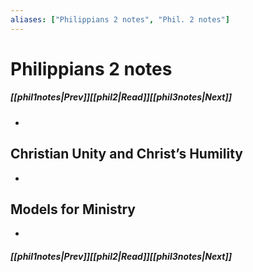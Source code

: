 ```yaml
---
aliases: ["Philippians 2 notes", "Phil. 2 notes"]
---
```

# Philippians 2 notes
##### <span class=arrow-left></span>[[phil1notes|Prev]]<span class=navigation-separator></span>[[phil2|Read]]<span class=navigation-separator></span>[[phil3notes|Next]]<span class=arrow-right></span>
- 
## Christian Unity and Christ’s Humility
- 
## Models for Ministry
- 
##### <span class=arrow-left></span>[[phil1notes|Prev]]<span class=navigation-separator></span>[[phil2|Read]]<span class=navigation-separator></span>[[phil3notes|Next]]<span class=arrow-right></span>